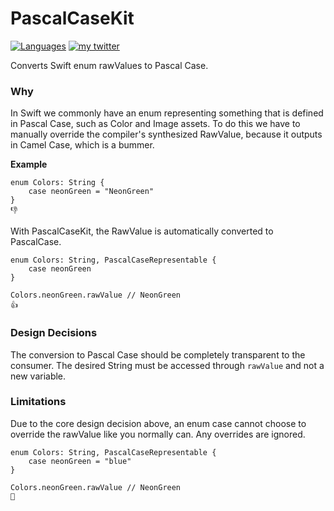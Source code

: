 # PascalCaseKit

[![Languages](https://img.shields.io/badge/languages-Swift-orange.svg)]()
[![my twitter][social_twitter_image]][social_twitter_url]

[social_twitter_image]: https://img.shields.io/badge/Twitter-@brettunhandled-blue.svg
[social_twitter_url]: https://www.twitter.com/brettunhandled

Converts Swift enum rawValues to Pascal Case.

### Why

In Swift we commonly have an enum representing something that is defined in Pascal Case, such as Color and Image assets.
To do this we have to manually override the compiler's synthesized RawValue, because it outputs in Camel Case, which is a bummer.

**Example**

```
enum Colors: String {
    case neonGreen = "NeonGreen"
}
👎
```

With PascalCaseKit, the RawValue is automatically converted to PascalCase.

```
enum Colors: String, PascalCaseRepresentable {
    case neonGreen
}

Colors.neonGreen.rawValue // NeonGreen
👍
```

### Design Decisions

The conversion to Pascal Case should be completely transparent to the consumer. The desired String must be accessed through `rawValue` and not a new variable.

### Limitations

Due to the core design decision above, an enum case cannot choose to override the rawValue like you normally can. Any overrides are ignored.

```
enum Colors: String, PascalCaseRepresentable {
    case neonGreen = "blue"
}

Colors.neonGreen.rawValue // NeonGreen
🤷
```